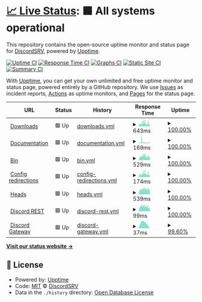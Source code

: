 # [📈 Live Status](https://status.discordsrv.com): <!--live status--> **🟩 All systems operational**

This repository contains the open-source uptime monitor and status page for [DiscordSRV](https://discordsrv.com), powered by [Upptime](https://github.com/upptime/upptime).

[![Uptime CI](https://github.com/DiscordSRV/Status/workflows/Uptime%20CI/badge.svg)](https://github.com/DiscordSRV/Status/actions?query=workflow%3A%22Uptime+CI%22)
[![Response Time CI](https://github.com/DiscordSRV/Status/workflows/Response%20Time%20CI/badge.svg)](https://github.com/DiscordSRV/Status/actions?query=workflow%3A%22Response+Time+CI%22)
[![Graphs CI](https://github.com/DiscordSRV/Status/workflows/Graphs%20CI/badge.svg)](https://github.com/DiscordSRV/Status/actions?query=workflow%3A%22Graphs+CI%22)
[![Static Site CI](https://github.com/DiscordSRV/Status/workflows/Static%20Site%20CI/badge.svg)](https://github.com/DiscordSRV/Status/actions?query=workflow%3A%22Static+Site+CI%22)
[![Summary CI](https://github.com/DiscordSRV/Status/workflows/Summary%20CI/badge.svg)](https://github.com/DiscordSRV/Status/actions?query=workflow%3A%22Summary+CI%22)

With [Upptime](https://upptime.js.org), you can get your own unlimited and free uptime monitor and status page, powered entirely by a GitHub repository. We use [Issues](https://github.com/DiscordSRV/Status/issues) as incident reports, [Actions](https://github.com/DiscordSRV/Status/actions) as uptime monitors, and [Pages](https://status.discordsrv.com) for the status page.

<!--start: status pages-->
<!-- This summary is generated by Upptime (https://github.com/upptime/upptime) -->
<!-- Do not edit this manually, your changes will be overwritten -->
<!-- prettier-ignore -->
| URL | Status | History | Response Time | Uptime |
| --- | ------ | ------- | ------------- | ------ |
| <img alt="" src="https://favicons.githubusercontent.com/get.discordsrv.com" height="13"> [Downloads](https://get.discordsrv.com) | 🟩 Up | [downloads.yml](https://github.com/DiscordSRV/Status/commits/HEAD/history/downloads.yml) | <details><summary><img alt="Response time graph" src="./graphs/downloads/response-time-week.png" height="20"> 643ms</summary><br><a href="https://status.discordsrv.com/history/downloads"><img alt="Response time 643" src="https://img.shields.io/endpoint?url=https%3A%2F%2Fraw.githubusercontent.com%2FDiscordSRV%2FStatus%2FHEAD%2Fapi%2Fdownloads%2Fresponse-time.json"></a><br><a href="https://status.discordsrv.com/history/downloads"><img alt="24-hour response time 864" src="https://img.shields.io/endpoint?url=https%3A%2F%2Fraw.githubusercontent.com%2FDiscordSRV%2FStatus%2FHEAD%2Fapi%2Fdownloads%2Fresponse-time-day.json"></a><br><a href="https://status.discordsrv.com/history/downloads"><img alt="7-day response time 643" src="https://img.shields.io/endpoint?url=https%3A%2F%2Fraw.githubusercontent.com%2FDiscordSRV%2FStatus%2FHEAD%2Fapi%2Fdownloads%2Fresponse-time-week.json"></a><br><a href="https://status.discordsrv.com/history/downloads"><img alt="30-day response time 643" src="https://img.shields.io/endpoint?url=https%3A%2F%2Fraw.githubusercontent.com%2FDiscordSRV%2FStatus%2FHEAD%2Fapi%2Fdownloads%2Fresponse-time-month.json"></a><br><a href="https://status.discordsrv.com/history/downloads"><img alt="1-year response time 643" src="https://img.shields.io/endpoint?url=https%3A%2F%2Fraw.githubusercontent.com%2FDiscordSRV%2FStatus%2FHEAD%2Fapi%2Fdownloads%2Fresponse-time-year.json"></a></details> | <details><summary><a href="https://status.discordsrv.com/history/downloads">100.00%</a></summary><a href="https://status.discordsrv.com/history/downloads"><img alt="All-time uptime 100.00%" src="https://img.shields.io/endpoint?url=https%3A%2F%2Fraw.githubusercontent.com%2FDiscordSRV%2FStatus%2FHEAD%2Fapi%2Fdownloads%2Fuptime.json"></a><br><a href="https://status.discordsrv.com/history/downloads"><img alt="24-hour uptime 100.00%" src="https://img.shields.io/endpoint?url=https%3A%2F%2Fraw.githubusercontent.com%2FDiscordSRV%2FStatus%2FHEAD%2Fapi%2Fdownloads%2Fuptime-day.json"></a><br><a href="https://status.discordsrv.com/history/downloads"><img alt="7-day uptime 100.00%" src="https://img.shields.io/endpoint?url=https%3A%2F%2Fraw.githubusercontent.com%2FDiscordSRV%2FStatus%2FHEAD%2Fapi%2Fdownloads%2Fuptime-week.json"></a><br><a href="https://status.discordsrv.com/history/downloads"><img alt="30-day uptime 100.00%" src="https://img.shields.io/endpoint?url=https%3A%2F%2Fraw.githubusercontent.com%2FDiscordSRV%2FStatus%2FHEAD%2Fapi%2Fdownloads%2Fuptime-month.json"></a><br><a href="https://status.discordsrv.com/history/downloads"><img alt="1-year uptime 100.00%" src="https://img.shields.io/endpoint?url=https%3A%2F%2Fraw.githubusercontent.com%2FDiscordSRV%2FStatus%2FHEAD%2Fapi%2Fdownloads%2Fuptime-year.json"></a></details>
| <img alt="" src="https://favicons.githubusercontent.com/docs.discordsrv.com" height="13"> [Documentation](https://docs.discordsrv.com) | 🟩 Up | [documentation.yml](https://github.com/DiscordSRV/Status/commits/HEAD/history/documentation.yml) | <details><summary><img alt="Response time graph" src="./graphs/documentation/response-time-week.png" height="20"> 169ms</summary><br><a href="https://status.discordsrv.com/history/documentation"><img alt="Response time 169" src="https://img.shields.io/endpoint?url=https%3A%2F%2Fraw.githubusercontent.com%2FDiscordSRV%2FStatus%2FHEAD%2Fapi%2Fdocumentation%2Fresponse-time.json"></a><br><a href="https://status.discordsrv.com/history/documentation"><img alt="24-hour response time 102" src="https://img.shields.io/endpoint?url=https%3A%2F%2Fraw.githubusercontent.com%2FDiscordSRV%2FStatus%2FHEAD%2Fapi%2Fdocumentation%2Fresponse-time-day.json"></a><br><a href="https://status.discordsrv.com/history/documentation"><img alt="7-day response time 169" src="https://img.shields.io/endpoint?url=https%3A%2F%2Fraw.githubusercontent.com%2FDiscordSRV%2FStatus%2FHEAD%2Fapi%2Fdocumentation%2Fresponse-time-week.json"></a><br><a href="https://status.discordsrv.com/history/documentation"><img alt="30-day response time 169" src="https://img.shields.io/endpoint?url=https%3A%2F%2Fraw.githubusercontent.com%2FDiscordSRV%2FStatus%2FHEAD%2Fapi%2Fdocumentation%2Fresponse-time-month.json"></a><br><a href="https://status.discordsrv.com/history/documentation"><img alt="1-year response time 169" src="https://img.shields.io/endpoint?url=https%3A%2F%2Fraw.githubusercontent.com%2FDiscordSRV%2FStatus%2FHEAD%2Fapi%2Fdocumentation%2Fresponse-time-year.json"></a></details> | <details><summary><a href="https://status.discordsrv.com/history/documentation">100.00%</a></summary><a href="https://status.discordsrv.com/history/documentation"><img alt="All-time uptime 100.00%" src="https://img.shields.io/endpoint?url=https%3A%2F%2Fraw.githubusercontent.com%2FDiscordSRV%2FStatus%2FHEAD%2Fapi%2Fdocumentation%2Fuptime.json"></a><br><a href="https://status.discordsrv.com/history/documentation"><img alt="24-hour uptime 100.00%" src="https://img.shields.io/endpoint?url=https%3A%2F%2Fraw.githubusercontent.com%2FDiscordSRV%2FStatus%2FHEAD%2Fapi%2Fdocumentation%2Fuptime-day.json"></a><br><a href="https://status.discordsrv.com/history/documentation"><img alt="7-day uptime 100.00%" src="https://img.shields.io/endpoint?url=https%3A%2F%2Fraw.githubusercontent.com%2FDiscordSRV%2FStatus%2FHEAD%2Fapi%2Fdocumentation%2Fuptime-week.json"></a><br><a href="https://status.discordsrv.com/history/documentation"><img alt="30-day uptime 100.00%" src="https://img.shields.io/endpoint?url=https%3A%2F%2Fraw.githubusercontent.com%2FDiscordSRV%2FStatus%2FHEAD%2Fapi%2Fdocumentation%2Fuptime-month.json"></a><br><a href="https://status.discordsrv.com/history/documentation"><img alt="1-year uptime 100.00%" src="https://img.shields.io/endpoint?url=https%3A%2F%2Fraw.githubusercontent.com%2FDiscordSRV%2FStatus%2FHEAD%2Fapi%2Fdocumentation%2Fuptime-year.json"></a></details>
| <img alt="" src="https://favicons.githubusercontent.com/bin.scarsz.me" height="13"> [Bin](https://bin.scarsz.me) | 🟩 Up | [bin.yml](https://github.com/DiscordSRV/Status/commits/HEAD/history/bin.yml) | <details><summary><img alt="Response time graph" src="./graphs/bin/response-time-week.png" height="20"> 529ms</summary><br><a href="https://status.discordsrv.com/history/bin"><img alt="Response time 529" src="https://img.shields.io/endpoint?url=https%3A%2F%2Fraw.githubusercontent.com%2FDiscordSRV%2FStatus%2FHEAD%2Fapi%2Fbin%2Fresponse-time.json"></a><br><a href="https://status.discordsrv.com/history/bin"><img alt="24-hour response time 713" src="https://img.shields.io/endpoint?url=https%3A%2F%2Fraw.githubusercontent.com%2FDiscordSRV%2FStatus%2FHEAD%2Fapi%2Fbin%2Fresponse-time-day.json"></a><br><a href="https://status.discordsrv.com/history/bin"><img alt="7-day response time 529" src="https://img.shields.io/endpoint?url=https%3A%2F%2Fraw.githubusercontent.com%2FDiscordSRV%2FStatus%2FHEAD%2Fapi%2Fbin%2Fresponse-time-week.json"></a><br><a href="https://status.discordsrv.com/history/bin"><img alt="30-day response time 529" src="https://img.shields.io/endpoint?url=https%3A%2F%2Fraw.githubusercontent.com%2FDiscordSRV%2FStatus%2FHEAD%2Fapi%2Fbin%2Fresponse-time-month.json"></a><br><a href="https://status.discordsrv.com/history/bin"><img alt="1-year response time 529" src="https://img.shields.io/endpoint?url=https%3A%2F%2Fraw.githubusercontent.com%2FDiscordSRV%2FStatus%2FHEAD%2Fapi%2Fbin%2Fresponse-time-year.json"></a></details> | <details><summary><a href="https://status.discordsrv.com/history/bin">100.00%</a></summary><a href="https://status.discordsrv.com/history/bin"><img alt="All-time uptime 100.00%" src="https://img.shields.io/endpoint?url=https%3A%2F%2Fraw.githubusercontent.com%2FDiscordSRV%2FStatus%2FHEAD%2Fapi%2Fbin%2Fuptime.json"></a><br><a href="https://status.discordsrv.com/history/bin"><img alt="24-hour uptime 100.00%" src="https://img.shields.io/endpoint?url=https%3A%2F%2Fraw.githubusercontent.com%2FDiscordSRV%2FStatus%2FHEAD%2Fapi%2Fbin%2Fuptime-day.json"></a><br><a href="https://status.discordsrv.com/history/bin"><img alt="7-day uptime 100.00%" src="https://img.shields.io/endpoint?url=https%3A%2F%2Fraw.githubusercontent.com%2FDiscordSRV%2FStatus%2FHEAD%2Fapi%2Fbin%2Fuptime-week.json"></a><br><a href="https://status.discordsrv.com/history/bin"><img alt="30-day uptime 100.00%" src="https://img.shields.io/endpoint?url=https%3A%2F%2Fraw.githubusercontent.com%2FDiscordSRV%2FStatus%2FHEAD%2Fapi%2Fbin%2Fuptime-month.json"></a><br><a href="https://status.discordsrv.com/history/bin"><img alt="1-year uptime 100.00%" src="https://img.shields.io/endpoint?url=https%3A%2F%2Fraw.githubusercontent.com%2FDiscordSRV%2FStatus%2FHEAD%2Fapi%2Fbin%2Fuptime-year.json"></a></details>
| <img alt="" src="https://favicons.githubusercontent.com/config.discordsrv.com" height="13"> [Config redirections](https://config.discordsrv.com) | 🟩 Up | [config-redirections.yml](https://github.com/DiscordSRV/Status/commits/HEAD/history/config-redirections.yml) | <details><summary><img alt="Response time graph" src="./graphs/config-redirections/response-time-week.png" height="20"> 174ms</summary><br><a href="https://status.discordsrv.com/history/config-redirections"><img alt="Response time 174" src="https://img.shields.io/endpoint?url=https%3A%2F%2Fraw.githubusercontent.com%2FDiscordSRV%2FStatus%2FHEAD%2Fapi%2Fconfig-redirections%2Fresponse-time.json"></a><br><a href="https://status.discordsrv.com/history/config-redirections"><img alt="24-hour response time 264" src="https://img.shields.io/endpoint?url=https%3A%2F%2Fraw.githubusercontent.com%2FDiscordSRV%2FStatus%2FHEAD%2Fapi%2Fconfig-redirections%2Fresponse-time-day.json"></a><br><a href="https://status.discordsrv.com/history/config-redirections"><img alt="7-day response time 174" src="https://img.shields.io/endpoint?url=https%3A%2F%2Fraw.githubusercontent.com%2FDiscordSRV%2FStatus%2FHEAD%2Fapi%2Fconfig-redirections%2Fresponse-time-week.json"></a><br><a href="https://status.discordsrv.com/history/config-redirections"><img alt="30-day response time 174" src="https://img.shields.io/endpoint?url=https%3A%2F%2Fraw.githubusercontent.com%2FDiscordSRV%2FStatus%2FHEAD%2Fapi%2Fconfig-redirections%2Fresponse-time-month.json"></a><br><a href="https://status.discordsrv.com/history/config-redirections"><img alt="1-year response time 174" src="https://img.shields.io/endpoint?url=https%3A%2F%2Fraw.githubusercontent.com%2FDiscordSRV%2FStatus%2FHEAD%2Fapi%2Fconfig-redirections%2Fresponse-time-year.json"></a></details> | <details><summary><a href="https://status.discordsrv.com/history/config-redirections">100.00%</a></summary><a href="https://status.discordsrv.com/history/config-redirections"><img alt="All-time uptime 100.00%" src="https://img.shields.io/endpoint?url=https%3A%2F%2Fraw.githubusercontent.com%2FDiscordSRV%2FStatus%2FHEAD%2Fapi%2Fconfig-redirections%2Fuptime.json"></a><br><a href="https://status.discordsrv.com/history/config-redirections"><img alt="24-hour uptime 100.00%" src="https://img.shields.io/endpoint?url=https%3A%2F%2Fraw.githubusercontent.com%2FDiscordSRV%2FStatus%2FHEAD%2Fapi%2Fconfig-redirections%2Fuptime-day.json"></a><br><a href="https://status.discordsrv.com/history/config-redirections"><img alt="7-day uptime 100.00%" src="https://img.shields.io/endpoint?url=https%3A%2F%2Fraw.githubusercontent.com%2FDiscordSRV%2FStatus%2FHEAD%2Fapi%2Fconfig-redirections%2Fuptime-week.json"></a><br><a href="https://status.discordsrv.com/history/config-redirections"><img alt="30-day uptime 100.00%" src="https://img.shields.io/endpoint?url=https%3A%2F%2Fraw.githubusercontent.com%2FDiscordSRV%2FStatus%2FHEAD%2Fapi%2Fconfig-redirections%2Fuptime-month.json"></a><br><a href="https://status.discordsrv.com/history/config-redirections"><img alt="1-year uptime 100.00%" src="https://img.shields.io/endpoint?url=https%3A%2F%2Fraw.githubusercontent.com%2FDiscordSRV%2FStatus%2FHEAD%2Fapi%2Fconfig-redirections%2Fuptime-year.json"></a></details>
| <img alt="" src="https://favicons.githubusercontent.com/heads.discordsrv.com" height="13"> [Heads](https://heads.discordsrv.com) | 🟩 Up | [heads.yml](https://github.com/DiscordSRV/Status/commits/HEAD/history/heads.yml) | <details><summary><img alt="Response time graph" src="./graphs/heads/response-time-week.png" height="20"> 539ms</summary><br><a href="https://status.discordsrv.com/history/heads"><img alt="Response time 539" src="https://img.shields.io/endpoint?url=https%3A%2F%2Fraw.githubusercontent.com%2FDiscordSRV%2FStatus%2FHEAD%2Fapi%2Fheads%2Fresponse-time.json"></a><br><a href="https://status.discordsrv.com/history/heads"><img alt="24-hour response time 658" src="https://img.shields.io/endpoint?url=https%3A%2F%2Fraw.githubusercontent.com%2FDiscordSRV%2FStatus%2FHEAD%2Fapi%2Fheads%2Fresponse-time-day.json"></a><br><a href="https://status.discordsrv.com/history/heads"><img alt="7-day response time 539" src="https://img.shields.io/endpoint?url=https%3A%2F%2Fraw.githubusercontent.com%2FDiscordSRV%2FStatus%2FHEAD%2Fapi%2Fheads%2Fresponse-time-week.json"></a><br><a href="https://status.discordsrv.com/history/heads"><img alt="30-day response time 539" src="https://img.shields.io/endpoint?url=https%3A%2F%2Fraw.githubusercontent.com%2FDiscordSRV%2FStatus%2FHEAD%2Fapi%2Fheads%2Fresponse-time-month.json"></a><br><a href="https://status.discordsrv.com/history/heads"><img alt="1-year response time 539" src="https://img.shields.io/endpoint?url=https%3A%2F%2Fraw.githubusercontent.com%2FDiscordSRV%2FStatus%2FHEAD%2Fapi%2Fheads%2Fresponse-time-year.json"></a></details> | <details><summary><a href="https://status.discordsrv.com/history/heads">100.00%</a></summary><a href="https://status.discordsrv.com/history/heads"><img alt="All-time uptime 100.00%" src="https://img.shields.io/endpoint?url=https%3A%2F%2Fraw.githubusercontent.com%2FDiscordSRV%2FStatus%2FHEAD%2Fapi%2Fheads%2Fuptime.json"></a><br><a href="https://status.discordsrv.com/history/heads"><img alt="24-hour uptime 100.00%" src="https://img.shields.io/endpoint?url=https%3A%2F%2Fraw.githubusercontent.com%2FDiscordSRV%2FStatus%2FHEAD%2Fapi%2Fheads%2Fuptime-day.json"></a><br><a href="https://status.discordsrv.com/history/heads"><img alt="7-day uptime 100.00%" src="https://img.shields.io/endpoint?url=https%3A%2F%2Fraw.githubusercontent.com%2FDiscordSRV%2FStatus%2FHEAD%2Fapi%2Fheads%2Fuptime-week.json"></a><br><a href="https://status.discordsrv.com/history/heads"><img alt="30-day uptime 100.00%" src="https://img.shields.io/endpoint?url=https%3A%2F%2Fraw.githubusercontent.com%2FDiscordSRV%2FStatus%2FHEAD%2Fapi%2Fheads%2Fuptime-month.json"></a><br><a href="https://status.discordsrv.com/history/heads"><img alt="1-year uptime 100.00%" src="https://img.shields.io/endpoint?url=https%3A%2F%2Fraw.githubusercontent.com%2FDiscordSRV%2FStatus%2FHEAD%2Fapi%2Fheads%2Fuptime-year.json"></a></details>
| <img alt="" src="https://favicons.githubusercontent.com/discord.com" height="13"> [Discord REST](https://discord.com/api/users/@me) | 🟩 Up | [discord-rest.yml](https://github.com/DiscordSRV/Status/commits/HEAD/history/discord-rest.yml) | <details><summary><img alt="Response time graph" src="./graphs/discord-rest/response-time-week.png" height="20"> 99ms</summary><br><a href="https://status.discordsrv.com/history/discord-rest"><img alt="Response time 99" src="https://img.shields.io/endpoint?url=https%3A%2F%2Fraw.githubusercontent.com%2FDiscordSRV%2FStatus%2FHEAD%2Fapi%2Fdiscord-rest%2Fresponse-time.json"></a><br><a href="https://status.discordsrv.com/history/discord-rest"><img alt="24-hour response time 94" src="https://img.shields.io/endpoint?url=https%3A%2F%2Fraw.githubusercontent.com%2FDiscordSRV%2FStatus%2FHEAD%2Fapi%2Fdiscord-rest%2Fresponse-time-day.json"></a><br><a href="https://status.discordsrv.com/history/discord-rest"><img alt="7-day response time 99" src="https://img.shields.io/endpoint?url=https%3A%2F%2Fraw.githubusercontent.com%2FDiscordSRV%2FStatus%2FHEAD%2Fapi%2Fdiscord-rest%2Fresponse-time-week.json"></a><br><a href="https://status.discordsrv.com/history/discord-rest"><img alt="30-day response time 99" src="https://img.shields.io/endpoint?url=https%3A%2F%2Fraw.githubusercontent.com%2FDiscordSRV%2FStatus%2FHEAD%2Fapi%2Fdiscord-rest%2Fresponse-time-month.json"></a><br><a href="https://status.discordsrv.com/history/discord-rest"><img alt="1-year response time 99" src="https://img.shields.io/endpoint?url=https%3A%2F%2Fraw.githubusercontent.com%2FDiscordSRV%2FStatus%2FHEAD%2Fapi%2Fdiscord-rest%2Fresponse-time-year.json"></a></details> | <details><summary><a href="https://status.discordsrv.com/history/discord-rest">100.00%</a></summary><a href="https://status.discordsrv.com/history/discord-rest"><img alt="All-time uptime 100.00%" src="https://img.shields.io/endpoint?url=https%3A%2F%2Fraw.githubusercontent.com%2FDiscordSRV%2FStatus%2FHEAD%2Fapi%2Fdiscord-rest%2Fuptime.json"></a><br><a href="https://status.discordsrv.com/history/discord-rest"><img alt="24-hour uptime 100.00%" src="https://img.shields.io/endpoint?url=https%3A%2F%2Fraw.githubusercontent.com%2FDiscordSRV%2FStatus%2FHEAD%2Fapi%2Fdiscord-rest%2Fuptime-day.json"></a><br><a href="https://status.discordsrv.com/history/discord-rest"><img alt="7-day uptime 100.00%" src="https://img.shields.io/endpoint?url=https%3A%2F%2Fraw.githubusercontent.com%2FDiscordSRV%2FStatus%2FHEAD%2Fapi%2Fdiscord-rest%2Fuptime-week.json"></a><br><a href="https://status.discordsrv.com/history/discord-rest"><img alt="30-day uptime 100.00%" src="https://img.shields.io/endpoint?url=https%3A%2F%2Fraw.githubusercontent.com%2FDiscordSRV%2FStatus%2FHEAD%2Fapi%2Fdiscord-rest%2Fuptime-month.json"></a><br><a href="https://status.discordsrv.com/history/discord-rest"><img alt="1-year uptime 100.00%" src="https://img.shields.io/endpoint?url=https%3A%2F%2Fraw.githubusercontent.com%2FDiscordSRV%2FStatus%2FHEAD%2Fapi%2Fdiscord-rest%2Fuptime-year.json"></a></details>
| <img alt="" src="https://favicons.githubusercontent.com/null" height="13"> [Discord Gateway](gateway.discord.gg) | 🟩 Up | [discord-gateway.yml](https://github.com/DiscordSRV/Status/commits/HEAD/history/discord-gateway.yml) | <details><summary><img alt="Response time graph" src="./graphs/discord-gateway/response-time-week.png" height="20"> 37ms</summary><br><a href="https://status.discordsrv.com/history/discord-gateway"><img alt="Response time 37" src="https://img.shields.io/endpoint?url=https%3A%2F%2Fraw.githubusercontent.com%2FDiscordSRV%2FStatus%2FHEAD%2Fapi%2Fdiscord-gateway%2Fresponse-time.json"></a><br><a href="https://status.discordsrv.com/history/discord-gateway"><img alt="24-hour response time 9" src="https://img.shields.io/endpoint?url=https%3A%2F%2Fraw.githubusercontent.com%2FDiscordSRV%2FStatus%2FHEAD%2Fapi%2Fdiscord-gateway%2Fresponse-time-day.json"></a><br><a href="https://status.discordsrv.com/history/discord-gateway"><img alt="7-day response time 37" src="https://img.shields.io/endpoint?url=https%3A%2F%2Fraw.githubusercontent.com%2FDiscordSRV%2FStatus%2FHEAD%2Fapi%2Fdiscord-gateway%2Fresponse-time-week.json"></a><br><a href="https://status.discordsrv.com/history/discord-gateway"><img alt="30-day response time 37" src="https://img.shields.io/endpoint?url=https%3A%2F%2Fraw.githubusercontent.com%2FDiscordSRV%2FStatus%2FHEAD%2Fapi%2Fdiscord-gateway%2Fresponse-time-month.json"></a><br><a href="https://status.discordsrv.com/history/discord-gateway"><img alt="1-year response time 37" src="https://img.shields.io/endpoint?url=https%3A%2F%2Fraw.githubusercontent.com%2FDiscordSRV%2FStatus%2FHEAD%2Fapi%2Fdiscord-gateway%2Fresponse-time-year.json"></a></details> | <details><summary><a href="https://status.discordsrv.com/history/discord-gateway">99.60%</a></summary><a href="https://status.discordsrv.com/history/discord-gateway"><img alt="All-time uptime 99.60%" src="https://img.shields.io/endpoint?url=https%3A%2F%2Fraw.githubusercontent.com%2FDiscordSRV%2FStatus%2FHEAD%2Fapi%2Fdiscord-gateway%2Fuptime.json"></a><br><a href="https://status.discordsrv.com/history/discord-gateway"><img alt="24-hour uptime 100.00%" src="https://img.shields.io/endpoint?url=https%3A%2F%2Fraw.githubusercontent.com%2FDiscordSRV%2FStatus%2FHEAD%2Fapi%2Fdiscord-gateway%2Fuptime-day.json"></a><br><a href="https://status.discordsrv.com/history/discord-gateway"><img alt="7-day uptime 99.60%" src="https://img.shields.io/endpoint?url=https%3A%2F%2Fraw.githubusercontent.com%2FDiscordSRV%2FStatus%2FHEAD%2Fapi%2Fdiscord-gateway%2Fuptime-week.json"></a><br><a href="https://status.discordsrv.com/history/discord-gateway"><img alt="30-day uptime 99.60%" src="https://img.shields.io/endpoint?url=https%3A%2F%2Fraw.githubusercontent.com%2FDiscordSRV%2FStatus%2FHEAD%2Fapi%2Fdiscord-gateway%2Fuptime-month.json"></a><br><a href="https://status.discordsrv.com/history/discord-gateway"><img alt="1-year uptime 99.60%" src="https://img.shields.io/endpoint?url=https%3A%2F%2Fraw.githubusercontent.com%2FDiscordSRV%2FStatus%2FHEAD%2Fapi%2Fdiscord-gateway%2Fuptime-year.json"></a></details>

<!--end: status pages-->

[**Visit our status website →**](https://status.discordsrv.com)

## 📄 License

- Powered by: [Upptime](https://github.com/upptime/upptime)
- Code: [MIT](./LICENSE) © [DiscordSRV](https://discordsrv.com)
- Data in the `./history` directory: [Open Database License](https://opendatacommons.org/licenses/odbl/1-0/)
